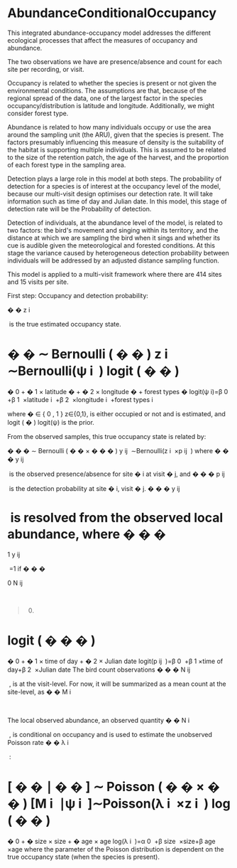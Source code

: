 # AbundanceConditionalOccupancy

This integrated abundance-occupancy model addresses the different ecological processes that affect the measures of occupancy and abundance.

The two observations we have are presence/absence and count for each site per recording, or visit.

Occupancy is related to whether the species is present or not given the environmental conditions. The assumptions are that, because of the regional spread of the data, one of the largest factor in the species occupancy/distribution is latitude and longitude. Additionally, we might consider forest type.

Abundance is related to how many individuals occupy or use the area around the sampling unit (the ARU), given that the species is present. The factors presumably influencing this measure of density is the suitability of the habitat is supporting multiple individuals. This is assumed to be related to the size of the retention patch, the age of the harvest, and the proportion of each forest type in the sampling area.

Detection plays a large role in this model at both steps. The probability of detection for a species is of interest at the occupancy level of the model, because our multi-visit design optimises our detection rate. It will take information such as time of day and Julian date. In this model, this stage of detection rate will be the Probability of detection.

Detection of individuals, at the abundance level of the model, is related to two factors: the bird's movement and singing within its territory, and the distance at which we are sampling the bird when it sings and whether its cue is audible given the meteorological and forested conditions. At this stage the variance caused by heterogeneous detection probability between individuals will be addressed by an adjusted distance sampling function.

This model is applied to a multi-visit framework where there are 414 sites and 15 visits per site.

First step: Occupancy and detection probability:

�
�
z 
i
​
 
​
  is the true estimated occupancy state.

�
�
∼
Bernoulli
(
�
�
)
z 
i
​
 ∼Bernoulli(ψ 
i
​
 )
logit
(
�
�
)
=
�
0
+
�
1
×
latitude
�
+
�
2
×
longitude
�
+
forest types
�
logit(ψ 
i
​
 )=β 
0
​
 +β 
1
​
 ×latitude 
i
​
 +β 
2
​
 ×longitude 
i
​
 +forest types 
i
​
 
where 
�
∈
{
0
,
1
}
z∈{0,1}, is either occupied or not and is estimated, and 
logit
(
�
)
logit(ψ) is the prior.

From the observed samples, this true occupancy state is related by:

�
�
�
∼
Bernoulli
(
�
�
×
�
�
�
)
y 
ij
​
 ∼Bernoulli(z 
i
​
 ×p 
ij
​
 )
where 
�
�
�
y 
ij
​
 
​
  is the observed presence/absence for site 
�
i at visit 
�
j, and 
�
�
�
p 
ij
​
 
​
  is the detection probability at site 
�
i, visit 
�
j. 
�
�
�
y 
ij
​
 
​
  is resolved from the observed local abundance, where 
�
�
�
=
1
y 
ij
​
 
​
 =1 if 
�
�
�
>
0
N 
ij
​
 
​
 >0.

logit
(
�
�
�
)
=
�
0
+
�
1
×
time of day
+
�
2
×
Julian date
logit(p 
ij
​
 )=β 
0
​
 +β 
1
​
 ×time of day+β 
2
​
 ×Julian date
The bird count observations 
�
�
�
N 
ij
​
 
​
 , is at the visit-level. For now, it will be summarized as a mean count at the site-level, as 
�
�
M 
i
​
 
​
 
The local observed abundance, an observed quantity 
�
�
N 
i
​
 
​
 , is conditional on occupancy and is used to estimate the unobserved Poisson rate 
�
�
λ 
i
​
 
​
 :

[
�
�
∣
�
�
]
∼
Poisson
(
�
�
×
�
�
)
[M 
i
​
 ∣ψ 
i
​
 ]∼Poisson(λ 
i
​
 ×z 
i
​
 )
log
⁡
(
�
�
)
=
�
0
+
�
size
×
size
+
�
age
×
age
log(λ 
i
​
 )=α 
0
​
 +β 
size
​
 ×size+β 
age
​
 ×age
where the parameter of the Poisson distribution is dependent on the true occupancy state (when the species is present).
